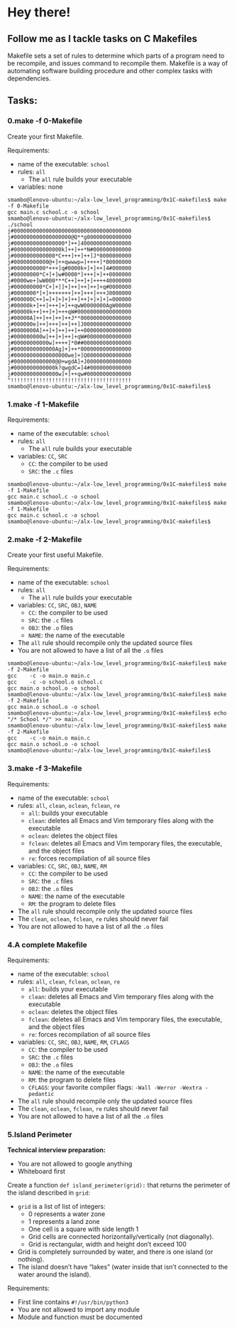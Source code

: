 # Hey there!
## Follow me as I tackle tasks on C Makefiles

Makefile sets a set of rules to determine which parts of a program need to be recompile, and issues command to recompile them. Makefile is a way of automating software building procedure and other complex tasks with dependencies.

## Tasks:

### 0.make -f 0-Makefile
Create your first Makefile.

Requirements:

* name of the executable: `school`
* rules: `all`
  * The `all` rule builds your executable
* variables: none

```
smambo@lenovo-ubuntu:~/alx-low_level_programming/0x1C-makefiles$ make -f 0-Makefile 
gcc main.c school.c -o school
smambo@lenovo-ubuntu:~/alx-low_level_programming/0x1C-makefiles$ ./school 
j#0000000000000000000000000000000000000
j#000000000000000000@Q**g00000000000000
j#0000000000000000*]++]4000000000000000
j#000000000000000k]++]++*N#000000000000
j#0000000000000*C+++]++]++]J*0000000000
j#00000000000@+]++qwwwp=]++++]*00000000
j#0000000000*+++]q#0000k+]+]++]4#000000
j#00000000*C+]+]w#0000*]+++]+]++0000000
j#0000we+]wW000***C++]++]+]++++40000000
j#000000000*C+]+]]+]++]++]++]+q#0000000
j#0000000*]+]+++++++]++]+++]+++J0000000
j#000000C++]=]+]+]+]++]++]+]+]+]=000000
j#00000k+]++]+++]+]++qwW0000000AgW00000
j#00000k++]++]+]+++qW#00000000000000000
j#00000A]++]++]++]++J**0000000000000000
j#000000e]++]+++]++]++]J000000000000000
j#0000000A]++]+]++]++]++000000000000000
j#000000000w]++]+]++]+qW#00000000000000
j#00000000000w]++++]*0##000000000000000
j#0000000000000Ag]+]++*0000000000000000
j#00000000000000000we]+]Q00000000000000
j#0000000000000@@+wgdA]+J00000000000000
j#0000000000000k?qwgdC=]4#0000000000000
j#00000000000000w]+]++qw#00000000000000
"!!!!!!!!!!!!!!!!!!!!!!!!!!!!!!!!!!!!!!
smambo@lenovo-ubuntu:~/alx-low_level_programming/0x1C-makefiles$
```

### 1.make -f 1-Makefile
Requirements:

* name of the executable: `school`
* rules: `all`
  * The `all` rule builds your executable
* variables: `CC`, `SRC`
  * `CC`: the compiler to be used
  * `SRC`: the `.c` files

```
smambo@lenovo-ubuntu:~/alx-low_level_programming/0x1C-makefiles$ make -f 1-Makefile 
gcc main.c school.c -o school
smambo@lenovo-ubuntu:~/alx-low_level_programming/0x1C-makefiles$ make -f 1-Makefile 
gcc main.c school.c -o school
smambo@lenovo-ubuntu:~/alx-low_level_programming/0x1C-makefiles$
```

### 2.make -f 2-Makefile
Create your first useful Makefile.

Requirements:

* name of the executable: `school`
* rules: `all`
  * The `all` rule builds your executable
* variables: `CC`, `SRC`, `OBJ`, `NAME`
  * `CC`: the compiler to be used
  * `SRC`: the `.c` files
  * `OBJ`: the `.o` files
  * `NAME`: the name of the executable
* The `all` rule should recompile only the updated source files
* You are not allowed to have a list of all the `.o` files

```
smambo@lenovo-ubuntu:~/alx-low_level_programming/0x1C-makefiles$ make -f 2-Makefile 
gcc    -c -o main.o main.c
gcc    -c -o school.o school.c
gcc main.o school.o -o school
smambo@lenovo-ubuntu:~/alx-low_level_programming/0x1C-makefiles$ make -f 2-Makefile 
gcc main.o school.o -o school
smambo@lenovo-ubuntu:~/alx-low_level_programming/0x1C-makefiles$ echo "/* School */" >> main.c
smambo@lenovo-ubuntu:~/alx-low_level_programming/0x1C-makefiles$ make -f 2-Makefile 
gcc    -c -o main.o main.c
gcc main.o school.o -o school
smambo@lenovo-ubuntu:~/alx-low_level_programming/0x1C-makefiles$
```

### 3.make -f 3-Makefile
Requirements:

* name of the executable: `school`
* rules: `all`, `clean`, `oclean`, `fclean`, `re`
  * `all`: builds your executable
  * `clean`: deletes all Emacs and Vim temporary files along with the executable
  * `oclean`: deletes the object files
  * `fclean`: deletes all Emacs and Vim temporary files, the executable, and the object files
  * `re`: forces recompilation of all source files
* variables: `CC`, `SRC`, `OBJ`, `NAME`, `RM`
  * `CC`: the compiler to be used
  * `SRC`: the `.c` files
  * `OBJ`: the `.o` files
  * `NAME`: the name of the executable
  * `RM`: the program to delete files
* The `all` rule should recompile only the updated source files
* The `clean`, `oclean`, `fclean`, `re` rules should never fail
* You are not allowed to have a list of all the `.o` files

### 4.A complete Makefile
Requirements:

* name of the executable: `school`
* rules: `all`, `clean`, `fclean`, `oclean`, `re`
  * `all`: builds your executable
  * `clean`: deletes all Emacs and Vim temporary files along with the executable
  * `oclean`: deletes the object files
  * `fclean`: deletes all Emacs and Vim temporary files, the executable, and the object files
  * `re`: forces recompilation of all source files
* variables: `CC`, `SRC`, `OBJ`, `NAME`, `RM`, `CFLAGS`
  * `CC`: the compiler to be used
  * `SRC`: the `.c` files
  * `OBJ`: the `.o` files
  * `NAME`: the name of the executable
  * `RM`: the program to delete files
  * `CFLAGS`: your favorite compiler flags: `-Wall -Werror -Wextra -pedantic`
* The `all` rule should recompile only the updated source files
* The `clean`, `oclean`, `fclean`, `re` rules should never fail
* You are not allowed to have a list of all the `.o` files

### 5.Island Perimeter
**Technical interview preparation:**

* You are not allowed to google anything
* Whiteboard first

Create a function `def island_perimeter(grid):` that returns the perimeter of the island described in `grid`:

* `grid` is a list of list of integers:
  * 0 represents a water zone
  * 1 represents a land zone
  * One cell is a square with side length 1
  * Grid cells are connected horizontally/vertically (not diagonally).
  * Grid is rectangular, width and height don’t exceed 100
* Grid is completely surrounded by water, and there is one island (or nothing).
* The island doesn’t have “lakes” (water inside that isn’t connected to the water around the island).

Requirements:

* First line contains `#!/usr/bin/python3`
* You are not allowed to import any module
* Module and function must be documented

